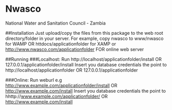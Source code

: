 # Nwasco
National Water and Sanitation Council - Zambia

##Installation
Just upload/copy the files from this package to the web root directory/folder in your
server.  For example, copy nwasco to www/nwasco for WAMP OR httdocs/applicationfolder for XAMP or http://www.nwasco.com/applicationfolder FOR online web server

##Running
###Localhost: 
Run http://localhost/applicationfolder/install OR 127.0.0.1/applicationfolder/install
Insert you database credentials the point to http://localhost/applicationfolder OR 127.0.0.1/applicationfolder

###Online:
Run weburl e.g http://www.example.com/applicationfolder/install OR http://www.example.com/install
Insert you database credentials the point to hhttp://www.example.com/applicationfolder/ OR http://www.example.com/install
